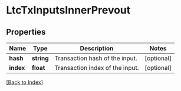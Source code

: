 # LtcTxInputsInnerPrevout

## Properties

Name | Type | Description | Notes
------------ | ------------- | ------------- | -------------
**hash** | **string** | Transaction hash of the input. | [optional]
**index** | **float** | Transaction index of the input. | [optional]

[[Back to Index]](../index.md)
